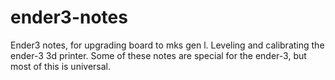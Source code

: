 # ender3-notes
Ender3 notes, for upgrading board to mks gen l. Leveling and calibrating the ender-3 3d printer.
Some of these notes are special for the ender-3, but most of this is universal.

